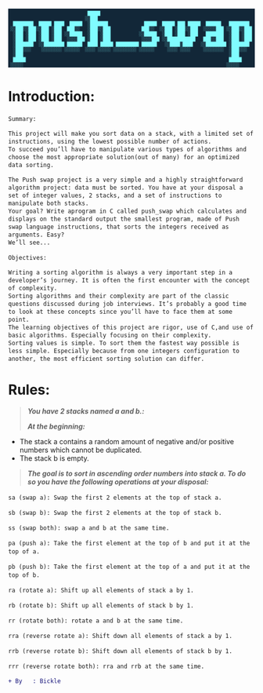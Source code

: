 ![alt text for screen readers](https://raw.githubusercontent.com/ridaelfagrouch/push_swap_42/main/assets/push_swap.png "Sorting algrithm in C")
# Introduction:
` Summary: `
```
This project will make you sort data on a stack, with a limited set of instructions, using the lowest possible number of actions. 
To succeed you’ll have to manipulate various types of algorithms and choose the most appropriate solution(out of many) for an optimized data sorting.
```
```
The Push swap project is a very simple and a highly straightforward algorithm project: data must be sorted. You have at your disposal a set of integer values, 2 stacks, and a set of instructions to manipulate both stacks. 
Your goal? Write aprogram in C called push_swap which calculates and displays on the standard output the smallest program, made of Push swap language instructions, that sorts the integers received as arguments. Easy? 
We’ll see...
```
` Objectives: `
```
Writing a sorting algorithm is always a very important step in a developer’s journey. It is often the first encounter with the concept of complexity.
Sorting algorithms and their complexity are part of the classic questions discussed during job interviews. It’s probably a good time to look at these concepts since you’ll have to face them at some point.
The learning objectives of this project are rigor, use of C,and use of basic algorithms. Especially focusing on their complexity.
Sorting values is simple. To sort them the fastest way possible is less simple. Especially because from one integers configuration to another, the most efficient sorting solution can differ.

```
# Rules:

> ***You have 2 stacks named a and b.:*** 
>
> ***At the beginning:*** 
* The stack a contains a random amount of negative and/or positive numbers which cannot be duplicated.
* The stack b is empty.
> ***The goal is to sort in ascending order numbers into stack a. To do so you have the following operations at your disposal:*** 

`sa (swap a): Swap the first 2 elements at the top of stack a.`

`sb (swap b): Swap the first 2 elements at the top of stack b.`

`ss (swap both): swap a and b at the same time.`

`pa (push a): Take the first element at the top of b and put it at the top of a.`

`pb (push b): Take the first element at the top of a and put it at the top of b.`

`ra (rotate a): Shift up all elements of stack a by 1.`

`rb (rotate b): Shift up all elements of stack b by 1.`

`rr (rotate both): rotate a and b at the same time.`

`rra (reverse rotate a): Shift down all elements of stack a by 1.`

`rrb (reverse rotate b): Shift down all elements of stack b by 1.`

`rrr (reverse rotate both): rra and rrb at the same time.`

```diff
+ By   : Bickle
```
